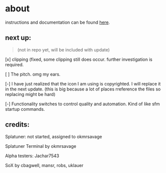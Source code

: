 # about

instructions and documentation can be found [here](https://okmrsavageyt.github.io/Splatuner/).

## next up:
> (not in repo yet, will be included with update)

[x] clipping (fixed, some clipping still does occur. further investigation is required.

[ ] The pitch. omg my ears.

[-] I have just realized that the icon I am using is copyrighted. I will replace it in the next update. (this is big because a lot of places rreference the files so replacing might be hard)

[-] Functionality switches to control quality and automation. Kind of like sfm startup commands.


## credits:

Splatuner: not started, assigned to okmrsavage

Splatuner Terminal by okmrsavage

Alpha testers: Jachar7543

SoX by cbagwell, mansr, robs, uklauer
